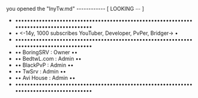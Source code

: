  you opened the "InyTw.md" ------------ [ LOOKING ⋯ ]

- ••••••••••••••••••••••••••••••••••••••••••••••••••••••••••••••••••••••••••••••••••••••
- •            <-14y, 1000 subscribes YouTuber, Developer, PvPer, Bridger->            •
- ••••••••••••••••••••••••••••••••••••••••••••••••••••••••••••••••••••••••••••••••••••••
- •• BoringSRV  : Owner ••
- •• BedtwL.com : Admin ••
- •• BlackPvP   : Admin ••
- •• TwSrv      : Admin ••
- •• Avi House  : Admin ••
- ••••••••••••••••••••••••••••••••••••••••••••••••••••••••••••••••••••••••••••••••••••••
  
<!--- YT: youtube.com/@InyTw87 --->
<!--- DC: inytw    ====>     (donʼt spam or send trash message) --->
<!--- IG: instagram.com/@inytww87 --->
